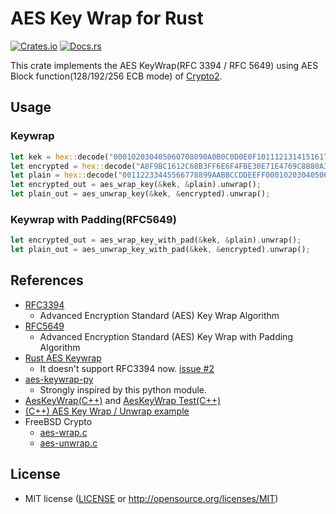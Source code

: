 # AES Key Wrap for Rust

[![Crates.io](https://img.shields.io/crates/v/aes-keywrap-rs.svg)](https://crates.io/crates/aes-keywrap-rs)
[![Docs.rs](https://docs.rs/aes-keywrap-rs/badge.svg)](https://docs.rs/aes-keywrap-rs/)

This crate implements the AES KeyWrap(RFC 3394 / RFC 5649) using AES Block function(128/192/256 ECB mode) of [Crypto2](https://github.com/shadowsocks/crypto2).

## Usage

### Keywrap

```rust
let kek = hex::decode("000102030405060708090A0B0C0D0E0F101112131415161718191A1B1C1D1E1F").unwrap();
let encrypted = hex::decode("A8F9BC1612C68B3FF6E6F4FBE30E71E4769C8B80A32CB8958CD5D17D6B254DA1").unwrap();
let plain = hex::decode("00112233445566778899AABBCCDDEEFF0001020304050607").unwrap();
let encrypted_out = aes_wrap_key(&kek, &plain).unwrap();
let plain_out = aes_unwrap_key(&kek, &encrypted).unwrap();
```

### Keywrap with Padding(RFC5649)

```rust
let encrypted_out = aes_wrap_key_with_pad(&kek, &plain).unwrap();
let plain_out = aes_unwrap_key_with_pad(&kek, &encrypted).unwrap();
```

## References

- [RFC3394](https://www.ietf.org/rfc/rfc3394.txt)
  - Advanced Encryption Standard (AES) Key Wrap Algorithm
- [RFC5649](https://www.ietf.org/rfc/rfc5649.txt)
  - Advanced Encryption Standard (AES) Key Wrap with Padding Algorithm
- [Rust AES Keywrap](https://github.com/jedisct1/rust-aes-keywrap)
  - It doesn't support RFC3394 now. [issue #2](https://github.com/jedisct1/rust-aes-keywrap/issues/2)
- [aes-keywrap-py](https://github.com/kurtbrose/aes_keywrap/blob/master/aes_keywrap.py)
  - Strongly inspired by this python module.
- [AesKeyWrap(C++)](https://github.com/ikluft/AESKeyWrap/blob/master/src/AesKeyWrap.cpp) and [AesKeyWrap Test(C++)](https://github.com/ikluft/AESKeyWrap/blob/master/test/AesKeyWrapTest.cpp)
- [(C++) AES Key Wrap / Unwrap example](https://www.example-code.com/cpp/aes_key_wrap.asp)
- FreeBSD Crypto
  - [aes-wrap.c](http://web.mit.edu/freebsd/head/contrib/wpa/src/crypto/aes-wrap.c)
  - [aes-unwrap.c](http://web.mit.edu/freebsd/head/contrib/wpa/src/crypto/aes-unwrap.c)

## License

- MIT license ([LICENSE](LICENSE.txt) or http://opensource.org/licenses/MIT)
